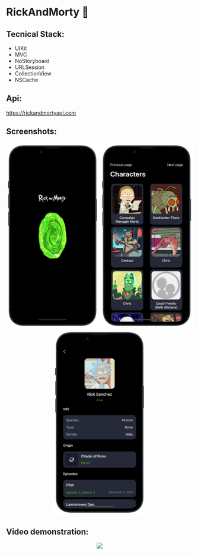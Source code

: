 # RickAndMorty 🦠

## Tecnical Stack:
* UIKit
*  MVC
* NoStoryboard
* URLSession
* CollectionView
* NSCache

## Api:
https://rickandmortyapi.com
## Screenshots:
<p align="center">
  <img src="https://github.com/Kirilloao/RickAndMorty/blob/main/Simulator%20Screenshot%20-%20iPhone%2014%20Pro%20-%202023-11-07%20at%2012-portrait.png" width="250" height=500 />
  <img src="https://github.com/Kirilloao/RickAndMorty/blob/main/Simulator%20Screenshot%20-%20iPhone%2014%20Pro%20-%202023-11-07%20at%2012-portrait%20copy.png" width="250" height=500 />
  <img src="https://github.com/Kirilloao/RickAndMorty/blob/main/Simulator%20Screenshot%20-%20iPhone%2014%20Pro%20-%202023-11-07%20at%2012-portrait%20copy%202.png" width="250" height=500 />
</p>

## Video demonstration:

<p align="center">
  <img src="https://github.com/Kirilloao/RickAndMorty/blob/main/ezgif.com-video-to-gif.gif" width="300"/>
</p>





